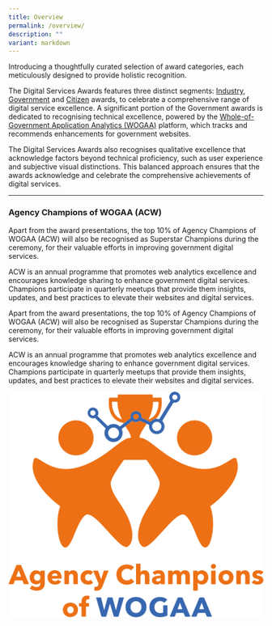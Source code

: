 ```yaml
---
title: Overview
permalink: /overview/
description: ""
variant: markdown
---
```

<style type="text/css">
.content h4 {
    color: #B41E8E;
    font-weight: 700;
}
</style>
<p>Introducing a thoughtfully curated selection of award categories, each meticulously designed to provide holistic recognition.</p>
<p>The Digital Services Awards features three distinct segments: <a href="/industry-awards/">Industry</a>, <a href="/government-awards/">Government</a> and <a href="/citizen-award/">Citizen</a> awards, to celebrate a comprehensive range of digital service excellence. A significant portion of the Government awards is dedicated to recognising technical excellence, powered by the <a target="_blank" aria-label="WOGAA" href="https://wogaa.sg/">Whole-of-Government Application Analytics (WOGAA)</a> platform, which tracks and recommends enhancements for government websites. </p>
<p>The Digital Services Awards also recognises qualitative excellence that acknowledge factors beyond technical proficiency, such as user experience and subjective visual distinctions. This balanced approach ensures that the awards acknowledge and celebrate the comprehensive achievements of digital services.</p>
<hr>
<h3>Agency Champions of WOGAA (ACW) </h3>
<p>Apart from the award presentations, the top 10% of Agency Champions of WOGAA (ACW) will also be recognised as Superstar Champions during the ceremony, for their valuable efforts in improving government digital services.</p>
<p>ACW is an annual programme that promotes web analytics excellence and encourages knowledge sharing to enhance government digital services. Champions participate in quarterly meetups that provide them insights, updates, and best practices to elevate their websites and digital services.</p>
<div class="row is-multiline">
  <div class="col is-8">
    <p>Apart from the award presentations, the top 10% of Agency Champions of WOGAA (ACW) will also be recognised as Superstar Champions during the ceremony, for their valuable efforts in improving government digital services.</p>
    <p>ACW is an annual programme that promotes web analytics excellence and encourages knowledge sharing to enhance government digital services. Champions participate in quarterly meetups that provide them insights, updates, and best practices to elevate their websites and digital services. </p>
  </div>
  <div class="col is-4"><img alt="Agency Champions of WOGAA logo" src="/images/acw_logo.svg"></div>
</div>